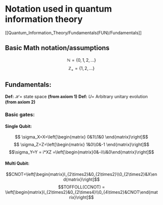 # Notation used in quantum information theory
[[Quantum_Information_Theory/Fundamentals(FUN)/Fundamentals]]
## Basic Math notation/assumptions
$$\mathbb{N}=\{0,1,2,...\}$$
$$\mathbb{Z_+}=\{1,2,...\}$$
## Fundamentals:

**Def:** $\mathcal{H} =$ state space **(from axiom 1)**
**Def:** $U =$ Arbitrary unitary evolution **(from axiom 2)** 

### Basic gates:
#### Single Qubit:
$$ \sigma_X=X=\left[\begin{matrix}
0&1\\1&0
\end{matrix}\right]$$
$$ \sigma_Z=Z=\left[\begin{matrix}
1&0\\0&-1
\end{matrix}\right]$$
$$\sigma_Y=Y = i*XZ =\left[\begin{matrix}0&-i\\i&0\end{matrix}\right]$$
#### Multi Qubit:
$$CNOT=\left[\begin{matrix}I_{2\times2}&0_{2\times2}\\0_{2\times2}&X\end{matrix}\right]$$
$$TOFFOLL(CCNOT) = \left[\begin{matrix}I_{2\times2}&0_{2\times4}\\0_{4\times2}&CNOT\end{matrix}\right]$$

